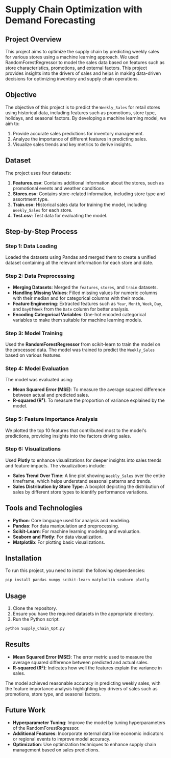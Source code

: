 # Supply Chain Optimization with Demand Forecasting

## Project Overview
This project aims to optimize the supply chain by predicting weekly sales for various stores using a machine learning approach. We used RandomForestRegressor to model the sales data based on features such as store characteristics, promotions, and external factors. This project provides insights into the drivers of sales and helps in making data-driven decisions for optimizing inventory and supply chain operations.

## Objective
The objective of this project is to predict the `Weekly_Sales` for retail stores using historical data, including features such as promotions, store type, holidays, and seasonal factors. By developing a machine learning model, we aim to:

1. Provide accurate sales predictions for inventory management.
2. Analyze the importance of different features in predicting sales.
3. Visualize sales trends and key metrics to derive insights.

## Dataset
The project uses four datasets:

1. **Features.csv**: Contains additional information about the stores, such as promotional events and weather conditions.
2. **Stores.csv**: Contains store-related information, including store type and assortment type.
3. **Train.csv**: Historical sales data for training the model, including `Weekly_Sales` for each store.
4. **Test.csv**: Test data for evaluating the model.

## Step-by-Step Process

### Step 1: Data Loading
Loaded the datasets using Pandas and merged them to create a unified dataset containing all the relevant information for each store and date.

### Step 2: Data Preprocessing
- **Merging Datasets**: Merged the `features`, `stores`, and `train` datasets.
- **Handling Missing Values**: Filled missing values for numeric columns with their median and for categorical columns with their mode.
- **Feature Engineering**: Extracted features such as `Year`, `Month`, `Week`, `Day`, and `DayOfWeek` from the `Date` column for better analysis.
- **Encoding Categorical Variables**: One-hot encoded categorical variables to make them suitable for machine learning models.

### Step 3: Model Training
Used the **RandomForestRegressor** from scikit-learn to train the model on the processed data. The model was trained to predict the `Weekly_Sales` based on various features.

### Step 4: Model Evaluation
The model was evaluated using:
- **Mean Squared Error (MSE)**: To measure the average squared difference between actual and predicted sales.
- **R-squared (R²)**: To measure the proportion of variance explained by the model.

### Step 5: Feature Importance Analysis
We plotted the top 10 features that contributed most to the model's predictions, providing insights into the factors driving sales.

### Step 6: Visualizations
Used **Plotly** to enhance visualizations for deeper insights into sales trends and feature impacts. The visualizations include:
- **Sales Trend Over Time**: A line plot showing `Weekly_Sales` over the entire timeframe, which helps understand seasonal patterns and trends.
- **Sales Distribution by Store Type**: A boxplot depicting the distribution of sales by different store types to identify performance variations.

## Tools and Technologies
- **Python**: Core language used for analysis and modeling.
- **Pandas**: For data manipulation and preprocessing.
- **Scikit-Learn**: For machine learning modeling and evaluation.
- **Seaborn and Plotly**: For data visualization.
- **Matplotlib**: For plotting basic visualizations.

## Installation
To run this project, you need to install the following dependencies:

```bash
pip install pandas numpy scikit-learn matplotlib seaborn plotly
```

## Usage
1. Clone the repository.
2. Ensure you have the required datasets in the appropriate directory.
3. Run the Python script:

```bash
python Supply_Chain_Opt.py
```

## Results
- **Mean Squared Error (MSE)**: The error metric used to measure the average squared difference between predicted and actual sales.
- **R-squared (R²)**: Indicates how well the features explain the variance in sales.

The model achieved reasonable accuracy in predicting weekly sales, with the feature importance analysis highlighting key drivers of sales such as promotions, store type, and seasonal factors.

## Future Work
- **Hyperparameter Tuning**: Improve the model by tuning hyperparameters of the RandomForestRegressor.
- **Additional Features**: Incorporate external data like economic indicators or regional events to improve model accuracy.
- **Optimization**: Use optimization techniques to enhance supply chain management based on sales predictions.

